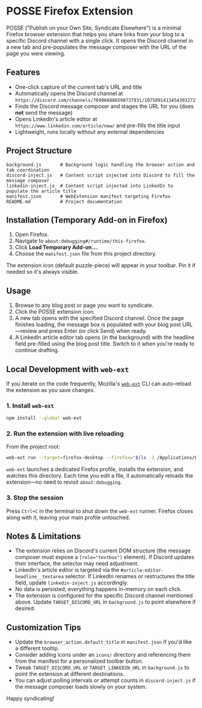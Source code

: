 # POSSE Firefox Extension

POSSE ("Publish on your Own Site, Syndicate Elsewhere") is a minimal Firefox browser extension that helps you share links from your blog to a specific Discord channel with a single click. It opens the Discord channel in a new tab and pre-populates the message composer with the URL of the page you were viewing.

## Features

- One-click capture of the current tab's URL and title
- Automatically opens the Discord channel at `https://discord.com/channels/769966886598737931/1075091413454303272`
- Finds the Discord message composer and stages the URL for you (does **not** send the message)
- Opens LinkedIn's article editor at `https://www.linkedin.com/article/new/` and pre-fills the title input
- Lightweight, runs locally without any external dependencies

## Project Structure

```
background.js       # Background logic handling the browser action and tab coordination
discord-inject.js   # Content script injected into Discord to fill the message composer
linkedin-inject.js  # Content script injected into LinkedIn to populate the article title
manifest.json       # WebExtension manifest targeting Firefox
README.md           # Project documentation
```

## Installation (Temporary Add-on in Firefox)

1. Open Firefox.
2. Navigate to `about:debugging#/runtime/this-firefox`.
3. Click **Load Temporary Add-on…**.
4. Choose the `manifest.json` file from this project directory.

The extension icon (default puzzle-piece) will appear in your toolbar. Pin it if needed so it's always visible.

## Usage

1. Browse to any blog post or page you want to syndicate.
2. Click the POSSE extension icon.
3. A new tab opens with the specified Discord channel. Once the page finishes loading, the message box is populated with your blog post URL—review and press Enter (or click Send) when ready.
4. A LinkedIn article editor tab opens (in the background) with the headline field pre-filled using the blog post title. Switch to it when you're ready to continue drafting.

## Local Development with `web-ext`

If you iterate on the code frequently, Mozilla's [`web-ext`](https://extensionworkshop.com/documentation/develop/web-ext-command-reference/) CLI can auto-reload the extension as you save changes.

### 1. Install `web-ext`

```bash
npm install --global web-ext
```

### 2. Run the extension with live reloading

From the project root:

```bash
web-ext run --target=firefox-desktop --firefox="$(ls -1 /Applications/Firefox.app/Contents/MacOS/firefox)"
```

`web-ext` launches a dedicated Firefox profile, installs the extension, and watches this directory. Each time you edit a file, it automatically reloads the extension—no need to revisit `about:debugging`.

### 3. Stop the session

Press `Ctrl+C` in the terminal to shut down the `web-ext` runner. Firefox closes along with it, leaving your main profile untouched.

## Notes & Limitations

- The extension relies on Discord's current DOM structure (the message composer must expose a `[role="textbox"]` element). If Discord updates their interface, the selector may need adjustment.
- LinkedIn's article editor is targeted via the `#article-editor-headline__textarea` selector. If LinkedIn renames or restructures the title field, update `linkedin-inject.js` accordingly.
- No data is persisted; everything happens in-memory on each click.
- The extension is configured for the specific Discord channel mentioned above. Update `TARGET_DISCORD_URL` in `background.js` to point elsewhere if desired.

## Customization Tips

- Update the `browser_action.default_title` in `manifest.json` if you'd like a different tooltip.
- Consider adding icons under an `icons/` directory and referencing them from the manifest for a personalized toolbar button.
- Tweak `TARGET_DISCORD_URL` or `TARGET_LINKEDIN_URL` in `background.js` to point the extension at different destinations.
- You can adjust polling intervals or attempt counts in `discord-inject.js` if the message composer loads slowly on your system.

Happy syndicating!
